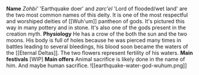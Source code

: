 **Name**
*Zohbi'* 'Earthquake doer' and *zarc'el* 'Lord of flooded/wet land' are the two most common names of this deity.
It is one of the most respectful and worshiped deities of [[Wuh'um]] pantheon of gods.
It's pictured this way in many pottery and in stone.
It's also one of the gods present in the creation myth.
**Physiology**
He has a crow of the both the sun and the two moons.
His body is full of holes because he was pierced many times in battles leading to several bleedings, his blood soon became the waters of the [[Eternal Deltas]].
The two flowers represent fertility of his waters.
**Main festivals**
\[WIP]
**Main offers**
Animal sacrifice is likely done in the name of him. And maybe human sacrifice.
![[earthquake-water-god-wuhum.png]]